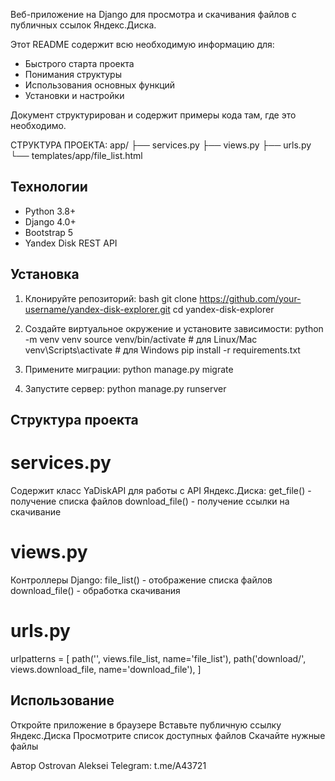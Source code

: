 Веб-приложение на Django для просмотра и скачивания файлов с публичных ссылок Яндекс.Диска.

Этот README содержит всю необходимую информацию для:
- Быстрого старта проекта
- Понимания структуры
- Использования основных функций
- Установки и настройки

Документ структурирован и содержит примеры кода там, где это необходимо.

СТРУКТУРА ПРОЕКТА:
app/
├── services.py
├── views.py
├── urls.py
└── templates/app/file_list.html


## Технологии

- Python 3.8+
- Django 4.0+
- Bootstrap 5
- Yandex Disk REST API

## Установка

1. Клонируйте репозиторий:
bash
git clone https://github.com/your-username/yandex-disk-explorer.git
cd yandex-disk-explorer

2. Создайте виртуальное окружение и установите зависимости:
python -m venv venv
source venv/bin/activate  # для Linux/Mac
venv\Scripts\activate     # для Windows
pip install -r requirements.txt

3. Примените миграции:
python manage.py migrate

4. Запустите сервер:
python manage.py runserver

## Структура проекта
# services.py
Содержит класс YaDiskAPI для работы с API Яндекс.Диска:
get_file() - получение списка файлов
download_file() - получение ссылки на скачивание

# views.py
Контроллеры Django:
file_list() - отображение списка файлов
download_file() - обработка скачивания

# urls.py
urlpatterns = [
    path('', views.file_list, name='file_list'),
    path('download/', views.download_file, name='download_file'),
]


## Использование
Откройте приложение в браузере
Вставьте публичную ссылку Яндекс.Диска
Просмотрите список доступных файлов
Скачайте нужные файлы

Автор
Ostrovan Aleksei 
Telegram: 
t.me/A43721





